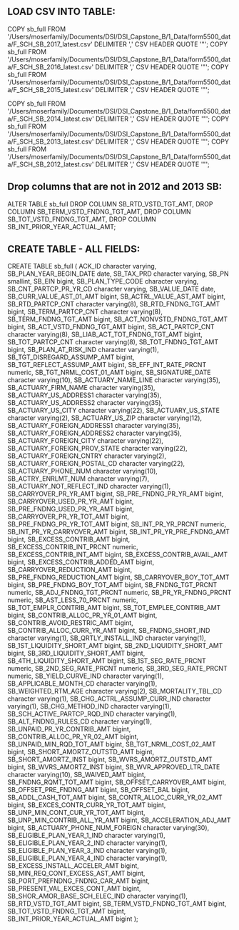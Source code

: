 
## LOAD CSV INTO TABLE:

COPY sb_full FROM '/Users/moserfamily/Documents/DSI/DSI_Capstone_B/1_Data/form5500_data/F_SCH_SB_2017_latest.csv' DELIMITER ',' CSV HEADER QUOTE '"';
COPY sb_full FROM '/Users/moserfamily/Documents/DSI/DSI_Capstone_B/1_Data/form5500_data/F_SCH_SB_2016_latest.csv' DELIMITER ',' CSV HEADER QUOTE '"';
COPY sb_full FROM '/Users/moserfamily/Documents/DSI/DSI_Capstone_B/1_Data/form5500_data/F_SCH_SB_2015_latest.csv' DELIMITER ',' CSV HEADER QUOTE '"';

COPY sb_full FROM '/Users/moserfamily/Documents/DSI/DSI_Capstone_B/1_Data/form5500_data/F_SCH_SB_2014_latest.csv' DELIMITER ',' CSV HEADER QUOTE '"';
COPY sb_full FROM '/Users/moserfamily/Documents/DSI/DSI_Capstone_B/1_Data/form5500_data/F_SCH_SB_2013_latest.csv' DELIMITER ',' CSV HEADER QUOTE '"';
COPY sb_full FROM '/Users/moserfamily/Documents/DSI/DSI_Capstone_B/1_Data/form5500_data/F_SCH_SB_2012_latest.csv' DELIMITER ',' CSV HEADER QUOTE '"';

## Drop columns that are not in 2012 and 2013 SB:
ALTER TABLE sb_full
DROP COLUMN SB_RTD_VSTD_TGT_AMT,
DROP COLUMN SB_TERM_VSTD_FNDNG_TGT_AMT,
DROP COLUMN SB_TOT_VSTD_FNDNG_TGT_AMT,
DROP COLUMN SB_INT_PRIOR_YEAR_ACTUAL_AMT;


## CREATE TABLE - ALL FIELDS:

CREATE TABLE sb_full (
  ACK_ID character varying,
  SB_PLAN_YEAR_BEGIN_DATE date,
  SB_TAX_PRD character varying,
  SB_PN smallint,
  SB_EIN bigint,
  SB_PLAN_TYPE_CODE character varying,
  SB_CNT_PARTCP_PR_YR_CD character varying,
  SB_VALUE_DATE date,
  SB_CURR_VALUE_AST_01_AMT bigint,
  SB_ACTRL_VALUE_AST_AMT bigint,
  SB_RTD_PARTCP_CNT character varying(8),
  SB_RTD_FNDNG_TGT_AMT bigint,
  SB_TERM_PARTCP_CNT character varying(8),
  SB_TERM_FNDNG_TGT_AMT bigint,
  SB_ACT_NONVSTD_FNDNG_TGT_AMT bigint,
  SB_ACT_VSTD_FNDNG_TGT_AMT bigint,
  SB_ACT_PARTCP_CNT character varying(8),
  SB_LIAB_ACT_TOT_FNDNG_TGT_AMT bigint,
  SB_TOT_PARTCP_CNT character varying(8),
  SB_TOT_FNDNG_TGT_AMT bigint,
  SB_PLAN_AT_RISK_IND character varying(1),
  SB_TGT_DISREGARD_ASSUMP_AMT bigint,
  SB_TGT_REFLECT_ASSUMP_AMT bigint,
  SB_EFF_INT_RATE_PRCNT numeric,
  SB_TGT_NRML_COST_01_AMT bigint,
  SB_SIGNATURE_DATE character varying(10),
  SB_ACTUARY_NAME_LINE character varying(35),
  SB_ACTUARY_FIRM_NAME character varying(35),
  SB_ACTUARY_US_ADDRESS1 character varying(35),
  SB_ACTUARY_US_ADDRESS2 character varying(35),
  SB_ACTUARY_US_CITY character varying(22),
  SB_ACTUARY_US_STATE character varying(2),
  SB_ACTUARY_US_ZIP character varying(12),
  SB_ACTUARY_FOREIGN_ADDRESS1 character varying(35),
  SB_ACTUARY_FOREIGN_ADDRESS2 character varying(35),
  SB_ACTUARY_FOREIGN_CITY character varying(22),
  SB_ACTUARY_FOREIGN_PROV_STATE character varying(22),
  SB_ACTUARY_FOREIGN_CNTRY character varying(2),
  SB_ACTUARY_FOREIGN_POSTAL_CD character varying(22),
  SB_ACTUARY_PHONE_NUM character varying(10),
  SB_ACTRY_ENRLMT_NUM character varying(7),
  SB_ACTUARY_NOT_REFLECT_IND character varying(1),
  SB_CARRYOVER_PR_YR_AMT bigint,
  SB_PRE_FNDNG_PR_YR_AMT bigint,
  SB_CARRYOVER_USED_PR_YR_AMT bigint,
  SB_PRE_FNDNG_USED_PR_YR_AMT bigint,
  SB_CARRYOVER_PR_YR_TOT_AMT bigint,
  SB_PRE_FNDNG_PR_YR_TOT_AMT bigint,
  SB_INT_PR_YR_PRCNT numeric,
  SB_INT_PR_YR_CARRYOVER_AMT bigint,
  SB_INT_PR_YR_PRE_FNDNG_AMT bigint,
  SB_EXCESS_CONTRIB_AMT bigint,
  SB_EXCESS_CONTRIB_INT_PRCNT numeric,
  SB_EXCESS_CONTRIB_INT_AMT bigint,
  SB_EXCESS_CONTRIB_AVAIL_AMT bigint,
  SB_EXCESS_CONTRIB_ADDED_AMT bigint,
  SB_CARRYOVER_REDUCTION_AMT bigint,
  SB_PRE_FNDNG_REDUCTION_AMT bigint,
  SB_CARRYOVER_BOY_TOT_AMT bigint,
  SB_PRE_FNDNG_BOY_TOT_AMT bigint,
  SB_FNDNG_TGT_PRCNT numeric,
  SB_ADJ_FNDNG_TGT_PRCNT numeric,
  SB_PR_YR_FNDNG_PRCNT numeric,
  SB_AST_LESS_70_PRCNT numeric,
  SB_TOT_EMPLR_CONTRIB_AMT bigint,
  SB_TOT_EMPLEE_CONTRIB_AMT bigint,
  SB_CONTRIB_ALLOC_PR_YR_01_AMT bigint,
  SB_CONTRIB_AVOID_RESTRIC_AMT bigint,
  SB_CONTRIB_ALLOC_CURR_YR_AMT bigint,
  SB_FNDNG_SHORT_IND character varying(1),
  SB_QRTLY_INSTALL_IND character varying(1),
  SB_1ST_LIQUIDITY_SHORT_AMT bigint,
  SB_2ND_LIQUIDITY_SHORT_AMT bigint,
  SB_3RD_LIQUIDITY_SHORT_AMT bigint,
  SB_4TH_LIQUIDITY_SHORT_AMT bigint,
  SB_1ST_SEG_RATE_PRCNT numeric,
  SB_2ND_SEG_RATE_PRCNT numeric,
  SB_3RD_SEG_RATE_PRCNT numeric,
  SB_YIELD_CURVE_IND character varying(1),
  SB_APPLICABLE_MONTH_CD character varying(1),
  SB_WEIGHTED_RTM_AGE character varying(2),
  SB_MORTALITY_TBL_CD character varying(1),
  SB_CHG_ACTRL_ASSUMP_CURR_IND character varying(1),
  SB_CHG_METHOD_IND character varying(1),
  SB_SCH_ACTIVE_PARTCP_RQD_IND character varying(1),
  SB_ALT_FNDNG_RULES_CD character varying(1),
  SB_UNPAID_PR_YR_CONTRIB_AMT bigint,
  SB_CONTRIB_ALLOC_PR_YR_02_AMT bigint,
  SB_UNPAID_MIN_RQD_TOT_AMT bigint,
  SB_TGT_NRML_COST_02_AMT bigint,
  SB_SHORT_AMORTZ_OUTSTD_AMT bigint,
  SB_SHORT_AMORTZ_INST bigint,
  SB_WVRS_AMORTZ_OUTSTD_AMT bigint,
  SB_WVRS_AMORTZ_INST  bigint,
  SB_WVR_APPROVED_LTR_DATE character varying(10),
  SB_WAIVED_AMT bigint,
  SB_FNDNG_RQMT_TOT_AMT bigint,
  SB_OFFSET_CARRYOVER_AMT bigint,
  SB_OFFSET_PRE_FNDNG_AMT bigint,
  SB_OFFSET_BAL bigint,
  SB_ADDL_CASH_TOT_AMT bigint,
  SB_CONTR_ALLOC_CURR_YR_02_AMT bigint,
  SB_EXCES_CONTR_CURR_YR_TOT_AMT bigint,
  SB_UNP_MIN_CONT_CUR_YR_TOT_AMT bigint,
  SB_UNP_MIN_CONTRIB_ALL_YR_AMT bigint,
  SB_ACCELERATION_ADJ_AMT bigint,
  SB_ACTUARY_PHONE_NUM_FOREIGN character varying(30),
  SB_ELIGIBLE_PLAN_YEAR_1_IND character varying(1),
  SB_ELIGIBLE_PLAN_YEAR_2_IND character varying(1),
  SB_ELIGIBLE_PLAN_YEAR_3_IND character varying(1),
  SB_ELIGIBLE_PLAN_YEAR_4_IND character varying(1),
  SB_EXCESS_INSTALL_ACCELER_AMT bigint,
  SB_MIN_REQ_CONT_EXCESS_AST_AMT bigint,
  SB_PORT_PREFNDNG_FNDNG_CAR_AMT bigint,
  SB_PRESENT_VAL_EXCES_CONT_AMT bigint,
  SB_SHOR_AMOR_BASE_SCH_ELEC_IND character varying(1),
  SB_RTD_VSTD_TGT_AMT bigint,
  SB_TERM_VSTD_FNDNG_TGT_AMT bigint,
  SB_TOT_VSTD_FNDNG_TGT_AMT bigint,
  SB_INT_PRIOR_YEAR_ACTUAL_AMT bigint
);
